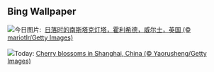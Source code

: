 ## Bing Wallpaper
![](https://www.bing.com/th?id=OHR.SouthStackLight_ZH-CN5932471774_UHD.jpg&w=1000)今日图片: &nbsp;[日落时的南斯塔克灯塔，霍利希德，威尔士，英国 (© mariotlr/Getty Images)](https://www.bing.com/th?id=OHR.SouthStackLight_ZH-CN5932471774_UHD.jpg)
<br><br/>
![](https://www.bing.com/th?id=OHR.ShanghaiBlossoms_EN-US2613653434_UHD.jpg&w=1000)Today: [Cherry blossoms in Shanghai, China (© Yaorusheng/Getty Images)](https://www.bing.com/th?id=OHR.ShanghaiBlossoms_EN-US2613653434_UHD.jpg)
<br><br/>
